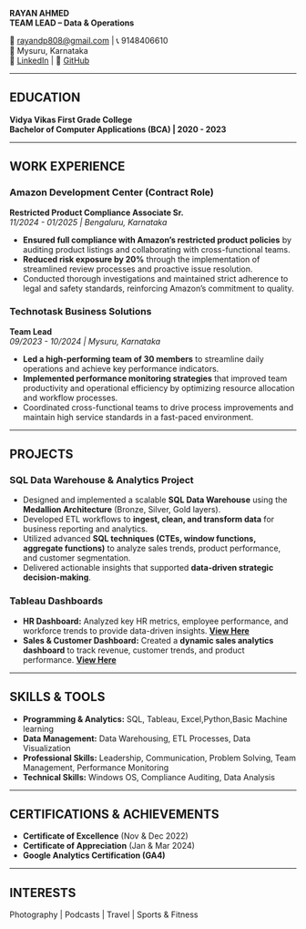 **RAYAN AHMED**  
**TEAM LEAD – Data & Operations**  

📧 rayandp808@gmail.com | 📞 9148406610  
📍 Mysuru, Karnataka  
🔗 [LinkedIn](https://www.linkedin.com/in/rayanahmed2002/) | 🔗 [GitHub](https://github.com/Ra638)  

---  
## **EDUCATION**  
**Vidya Vikas First Grade College**  
**Bachelor of Computer Applications (BCA) | 2020 - 2023**  

---  
## **WORK EXPERIENCE**  
### **Amazon Development Center (Contract Role)**  
**Restricted Product Compliance Associate Sr.**  
*11/2024 - 01/2025 | Bengaluru, Karnataka*  
- **Ensured full compliance with Amazon’s restricted product policies** by auditing product listings and collaborating with cross-functional teams.  
- **Reduced risk exposure by 20%** through the implementation of streamlined review processes and proactive issue resolution.  
- Conducted thorough investigations and maintained strict adherence to legal and safety standards, reinforcing Amazon’s commitment to quality.  

### **Technotask Business Solutions**  
**Team Lead**  
*09/2023 - 10/2024 | Mysuru, Karnataka*  
- **Led a high-performing team of 30 members** to streamline daily operations and achieve key performance indicators.  
- **Implemented performance monitoring strategies** that improved team productivity and operational efficiency by optimizing resource allocation and workflow processes.  
- Coordinated cross-functional teams to drive process improvements and maintain high service standards in a fast-paced environment.  

---  
## **PROJECTS**  
### **SQL Data Warehouse & Analytics Project**  
- Designed and implemented a scalable **SQL Data Warehouse** using the **Medallion Architecture** (Bronze, Silver, Gold layers).  
- Developed ETL workflows to **ingest, clean, and transform data** for business reporting and analytics.  
- Utilized advanced **SQL techniques (CTEs, window functions, aggregate functions)** to analyze sales trends, product performance, and customer segmentation.  
- Delivered actionable insights that supported **data-driven strategic decision-making**.  

### **Tableau Dashboards**  
- **HR Dashboard:** Analyzed key HR metrics, employee performance, and workforce trends to provide data-driven insights. **[View Here](https://public.tableau.com/app/profile/rayan.ahmed3713/viz/HRDashboard_17420521689400/HRDashBoard)**  
- **Sales & Customer Dashboard:** Created a **dynamic sales analytics dashboard** to track revenue, customer trends, and product performance. **[View Here](https://public.tableau.com/app/profile/rayan.ahmed3713/viz/SalesCustomerDashboardsDynamic_17418711916300/SalesDashboard)**  

---  
## **SKILLS & TOOLS**  
- **Programming & Analytics:** SQL, Tableau, Excel,Python,Basic Machine learning 
- **Data Management:** Data Warehousing, ETL Processes, Data Visualization  
- **Professional Skills:** Leadership, Communication, Problem Solving, Team Management, Performance Monitoring  
- **Technical Skills:** Windows OS, Compliance Auditing, Data Analysis  

---  
## **CERTIFICATIONS & ACHIEVEMENTS**  
- **Certificate of Excellence** (Nov & Dec 2022)  
- **Certificate of Appreciation** (Jan & Mar 2024)  
- **Google Analytics Certification (GA4)**  

---  
## **INTERESTS**  
Photography | Podcasts | Travel | Sports & Fitness  
